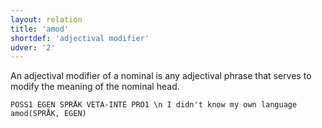 ```yaml
---
layout: relation
title: 'amod'
shortdef: 'adjectival modifier'
udver: '2'
---
```


An adjectival modifier of a nominal is any adjectival phrase that serves
to modify the meaning of the nominal head.

~~~ sdparse
POSS1 EGEN SPRÅK VETA-INTE PRO1 \n I didn't know my own language
amod(SPRÅK, EGEN)
~~~
<!-- Interlanguage links updated Út zář 29 20:31:42 CEST 2020 -->
